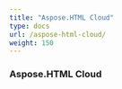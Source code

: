 ```yaml
---
title: "Aspose.HTML Cloud"
type: docs
url: /aspose-html-cloud/
weight: 150
---
```


### **Aspose.HTML Cloud**

